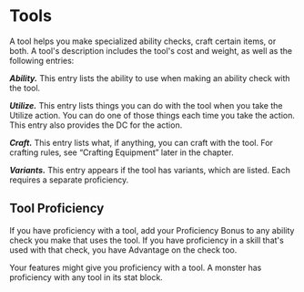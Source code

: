 # Tools

A tool helps you make specialized ability checks, craft certain items, or both. A tool's description includes the tool's cost and weight, as well as the following entries:

***Ability.*** This entry lists the ability to use when making an ability check with the tool.

***Utilize.*** This entry lists things you can do with the tool when you take the Utilize action. You can do one of those things each time you take the action. This entry also provides the DC for the action.

***Craft.*** This entry lists what, if anything, you can craft with the tool. For crafting rules, see “Crafting Equipment” later in the chapter.

***Variants.*** This entry appears if the tool has variants, which are listed. Each requires a separate proficiency.

## Tool Proficiency

If you have proficiency with a tool, add your Proficiency Bonus to any ability check you make that uses the tool. If you have proficiency in a skill that's used with that check, you have Advantage on the check too.

Your features might give you proficiency with a tool. A monster has proficiency with any tool in its stat block.


